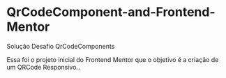 # QrCodeComponent-and-Frontend-Mentor
Solução Desafio QrCodeComponents

Essa foi o projeto inicial do Frontend Mentor que o objetivo é a criação de um QRCode Responsivo..

